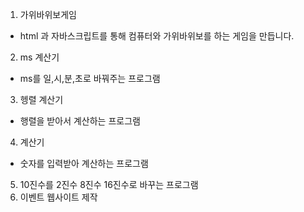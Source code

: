 1. 가위바위보게임
- html 과 자바스크립트를 통해 컴퓨터와 가위바위보를 하는 게임을 만듭니다.
2. ms 계산기
- ms를 일,시,분,초로 바꿔주는 프로그램
3. 헹렬 계산기
- 행렬을 받아서 계산하는 프로그램
4. 계산기
- 숫자를 입력받아 계산하는 프로그램
5. 10진수를 2진수 8진수 16진수로 바꾸는 프로그램
6. 이벤트 웹사이트 제작 </p>

